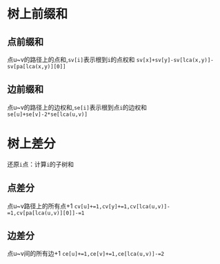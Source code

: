 # 树上前缀和
## 点前缀和
点u~v的路径上的点和,`sv[i]`表示根到`i`的点权和
`sv[x]+sv[y]-sv[lca(x,y)]-sv[pa[lca(x,y)][0]]`
## 边前缀和
点u~v的路径上的边权和,`se[i]`表示根到点`i`的边权和
`se[u]+se[v]-2*se[lca(u,v)]`
# 树上差分
还原`i`点：计算`i`的子树和
## 点差分
点u~v路径上的所有点+1
`cv[u]+=1,cv[y]+=1,cv[lca(u,v)]-=1,cv[pa[lca(u,v)][0]]-=1`
## 边差分
点u~v间的所有边+1
`ce[u]+=1,ce[v]+=1,ce[lca(u,v)]-=2`